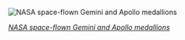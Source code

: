 
![NASA space-flown Gemini and Apollo medallions](https://upload.wikimedia.org/wikipedia/commons/thumb/b/b8/Apollo_10_Flown_Silver_Robbins_Medallion_%28SN-70%29.jpg/450px-Apollo_10_Flown_Silver_Robbins_Medallion_%28SN-70%29.jpg)

*[NASA space-flown Gemini and Apollo medallions](https://wikipedia.org/wiki/File:Apollo_10_Flown_Silver_Robbins_Medallion_(SN-70).jpg)*
